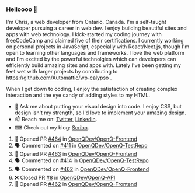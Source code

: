 ### Helloooo 👋

I'm Chris, a web developer from Ontario, Canada. I'm a self-taught developer pursuing a career in web dev. I enjoy building beautiful sites and apps with web technology.
I kick-started my coding journey with freeCodeCamp and claimed five of their certifications.  I currently working on personal projects in JavaScript, especially with React/Next.js, though I'm open to learning other languages and frameworks. I love the web platform and I'm excited by the powerful technolgies which can developers can efficiently build amazing sites and apps with. Lately I've been getting my feet wet with larger projects by contributing to https://github.com/Automattic/wp-calypso .

When I get down to coding, I enjoy the satisfaction of creating complex interaction and the eye candy of adding styles to my HTML. 

- 💬 Ask me about putting your visual design into code. I enjoy CSS, but design isn't my strength, so I'd love to implement your amazing design.
- 📫 Reach me on: [Twitter](https://twitter.com/Christo28120856), [Linkedin](https://www.linkedin.com/in/christopher-stevers-07b9a5204/).
- ⌨ Check out my blog: [Scribo](https://christopherstevers.cf).
<!--
**Christopher-Stevers/Christopher-Stevers** is a ✨ _special_ ✨ repository because its `README.md` (this file) appears on your GitHub profile.

Here are some ideas to get you started:

- 🔭 I’m currently working on ...
- 🌱 I’m currently learning ...
- 👯 I’m looking to collaborate on ...
- 🤔 I’m looking for help with ...
- 😄 Pronouns: ...
- ⚡ Fun fact: ...
-->

<!--START_SECTION:activity-->
1. 💪 Opened PR [#464](https://github.com/OpenQDev/OpenQ-Frontend/pull/464) in [OpenQDev/OpenQ-Frontend](https://github.com/OpenQDev/OpenQ-Frontend)
2. 🗣 Commented on [#411](https://github.com/OpenQDev/OpenQ-TestRepo/issues/411) in [OpenQDev/OpenQ-TestRepo](https://github.com/OpenQDev/OpenQ-TestRepo)
3. 💪 Opened PR [#463](https://github.com/OpenQDev/OpenQ-Frontend/pull/463) in [OpenQDev/OpenQ-Frontend](https://github.com/OpenQDev/OpenQ-Frontend)
4. 🗣 Commented on [#414](https://github.com/OpenQDev/OpenQ-TestRepo/issues/414) in [OpenQDev/OpenQ-TestRepo](https://github.com/OpenQDev/OpenQ-TestRepo)
5. 🗣 Commented on [#462](https://github.com/OpenQDev/OpenQ-Frontend/issues/462) in [OpenQDev/OpenQ-Frontend](https://github.com/OpenQDev/OpenQ-Frontend)
6. ❌ Closed PR [#8](https://github.com/OpenQDev/OpenQ-API/pull/8) in [OpenQDev/OpenQ-API](https://github.com/OpenQDev/OpenQ-API)
7. 💪 Opened PR [#462](https://github.com/OpenQDev/OpenQ-Frontend/pull/462) in [OpenQDev/OpenQ-Frontend](https://github.com/OpenQDev/OpenQ-Frontend)
<!--END_SECTION:activity-->
